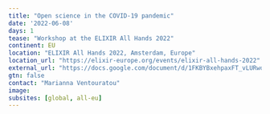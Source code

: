 ```yaml
---
title: "Open science in the COVID-19 pandemic"
date: '2022-06-08'
days: 1
tease: "Workshop at the ELIXIR All Hands 2022"
continent: EU
location: "ELIXIR All Hands 2022, Amsterdam, Europe"
location_url: "https://elixir-europe.org/events/elixir-all-hands-2022"
external_url: "https://docs.google.com/document/d/1FKBYBxehpaxFT_vLURwq5TbyQjxI4sYiSKeULT0ioso/edit"
gtn: false
contact: "Marianna Ventouratou"
image:
subsites: [global, all-eu]
---
```

